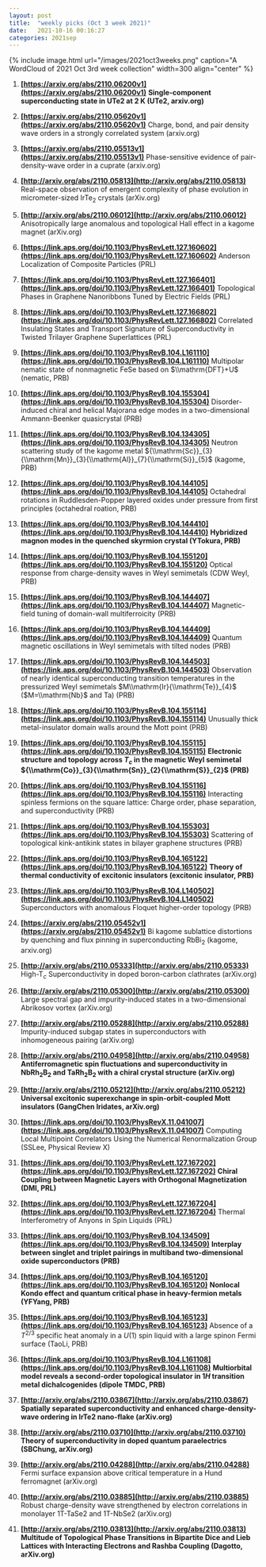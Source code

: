 ```yaml
---
layout: post
title:  "weekly picks (Oct 3 week 2021)"
date:   2021-10-16 00:16:27
categories: 2021sep
---
```


{% include image.html url="/images/2021oct3weeks.png" caption="A WordCloud of 2021 Oct 3rd week collection" width=300 align="center" %}


1. **[https://arxiv.org/abs/2110.06200v1](https://arxiv.org/abs/2110.06200v1)** **Single-component superconducting state in UTe2 at 2 K (UTe2, arxiv.org)**

1. **[https://arxiv.org/abs/2110.05620v1](https://arxiv.org/abs/2110.05620v1)** Charge, bond, and pair density wave orders in a strongly correlated system (arxiv.org)

1. **[https://arxiv.org/abs/2110.05513v1](https://arxiv.org/abs/2110.05513v1)** Phase-sensitive evidence of pair-density-wave order in a cuprate (arxiv.org)

1. **[http://arxiv.org/abs/2110.05813](http://arxiv.org/abs/2110.05813)** Real-space observation of emergent complexity of phase evolution in micrometer-sized IrTe$_2$ crystals (arXiv.org)

1. **[http://arxiv.org/abs/2110.06012](http://arxiv.org/abs/2110.06012)** Anisotropically large anomalous and topological Hall effect in a kagome magnet (arXiv.org)


1. **[https://link.aps.org/doi/10.1103/PhysRevLett.127.160602](https://link.aps.org/doi/10.1103/PhysRevLett.127.160602)** Anderson Localization of Composite Particles (PRL)

1. **[https://link.aps.org/doi/10.1103/PhysRevLett.127.166401](https://link.aps.org/doi/10.1103/PhysRevLett.127.166401)** Topological Phases in Graphene Nanoribbons Tuned by Electric Fields (PRL)

1. **[https://link.aps.org/doi/10.1103/PhysRevLett.127.166802](https://link.aps.org/doi/10.1103/PhysRevLett.127.166802)** Correlated Insulating States and Transport Signature of Superconductivity in Twisted Trilayer Graphene Superlattices (PRL)

1. **[https://link.aps.org/doi/10.1103/PhysRevB.104.L161110](https://link.aps.org/doi/10.1103/PhysRevB.104.L161110)** Multipolar nematic state of nonmagnetic FeSe based on $\\mathrm{DFT}+U$ (nematic, PRB)

1. **[https://link.aps.org/doi/10.1103/PhysRevB.104.155304](https://link.aps.org/doi/10.1103/PhysRevB.104.155304)** Disorder-induced chiral and helical Majorana edge modes in a two-dimensional Ammann-Beenker quasicrystal (PRB)

1. **[https://link.aps.org/doi/10.1103/PhysRevB.104.134305](https://link.aps.org/doi/10.1103/PhysRevB.104.134305)** Neutron scattering study of the kagome metal ${\\mathrm{Sc}}_{3}{\\mathrm{Mn}}_{3}{\\mathrm{Al}}_{7}{\\mathrm{Si}}_{5}$ (kagome, PRB)

1. **[https://link.aps.org/doi/10.1103/PhysRevB.104.144105](https://link.aps.org/doi/10.1103/PhysRevB.104.144105)** Octahedral rotations in Ruddlesden-Popper layered oxides under pressure from first principles (octahedral roation, PRB)

1. **[https://link.aps.org/doi/10.1103/PhysRevB.104.144410](https://link.aps.org/doi/10.1103/PhysRevB.104.144410)** **Hybridized magnon modes in the quenched skyrmion crystal (YTokura, PRB)**

1. **[https://link.aps.org/doi/10.1103/PhysRevB.104.155120](https://link.aps.org/doi/10.1103/PhysRevB.104.155120)** Optical response from charge-density waves in Weyl semimetals (CDW Weyl, PRB)

1. **[https://link.aps.org/doi/10.1103/PhysRevB.104.144407](https://link.aps.org/doi/10.1103/PhysRevB.104.144407)** Magnetic-field tuning of domain-wall multiferroicity (PRB)

1. **[https://link.aps.org/doi/10.1103/PhysRevB.104.144409](https://link.aps.org/doi/10.1103/PhysRevB.104.144409)** Quantum magnetic oscillations in Weyl semimetals with tilted nodes (PRB)

1. **[https://link.aps.org/doi/10.1103/PhysRevB.104.144503](https://link.aps.org/doi/10.1103/PhysRevB.104.144503)** Observation of nearly identical superconducting transition temperatures in the pressurized Weyl semimetals $M\\mathrm{Ir}{\\mathrm{Te}}_{4}$ ($M=\\mathrm{Nb}$ and Ta) (PRB)

1. **[https://link.aps.org/doi/10.1103/PhysRevB.104.155114](https://link.aps.org/doi/10.1103/PhysRevB.104.155114)** Unusually thick metal-insulator domain walls around the Mott point (PRB)

1. **[https://link.aps.org/doi/10.1103/PhysRevB.104.155115](https://link.aps.org/doi/10.1103/PhysRevB.104.155115)** **Electronic structure and topology across ${T}_{c}$ in the magnetic Weyl semimetal ${\\mathrm{Co}}_{3}{\\mathrm{Sn}}_{2}{\\mathrm{S}}_{2}$ (PRB)**

1. **[https://link.aps.org/doi/10.1103/PhysRevB.104.155116](https://link.aps.org/doi/10.1103/PhysRevB.104.155116)** Interacting spinless fermions on the square lattice: Charge order, phase separation, and superconductivity (PRB)

1. **[https://link.aps.org/doi/10.1103/PhysRevB.104.155303](https://link.aps.org/doi/10.1103/PhysRevB.104.155303)** Scattering of topological kink-antikink states in bilayer graphene structures (PRB)

1. **[https://link.aps.org/doi/10.1103/PhysRevB.104.165122](https://link.aps.org/doi/10.1103/PhysRevB.104.165122)** **Theory of thermal conductivity of excitonic insulators (excitonic insulator, PRB)**

1. **[https://link.aps.org/doi/10.1103/PhysRevB.104.L140502](https://link.aps.org/doi/10.1103/PhysRevB.104.L140502)** Superconductors with anomalous Floquet higher-order topology (PRB)




1. **[https://arxiv.org/abs/2110.05452v1](https://arxiv.org/abs/2110.05452v1)** Bi kagome sublattice distortions by quenching and flux pinning in superconducting RbBi$_2$ (kagome, arxiv.org)

1. **[http://arxiv.org/abs/2110.05333](http://arxiv.org/abs/2110.05333)** High-T$_c$ Superconductivity in doped boron-carbon clathrates (arXiv.org)

1. **[http://arxiv.org/abs/2110.05300](http://arxiv.org/abs/2110.05300)** Large spectral gap and impurity-induced states in a two-dimensional Abrikosov vortex (arXiv.org)

1. **[http://arxiv.org/abs/2110.05288](http://arxiv.org/abs/2110.05288)** Impurity-induced subgap states in superconductors with inhomogeneous pairing (arXiv.org)

1. **[http://arxiv.org/abs/2110.04958](http://arxiv.org/abs/2110.04958)** **Antiferromagnetic spin fluctuations and superconductivity in NbRh$_2$B$_2$ and TaRh$_2$B$_2$ with a chiral crystal structure (arXiv.org)**

1. **[http://arxiv.org/abs/2110.05212](http://arxiv.org/abs/2110.05212)** **Universal excitonic superexchange in spin-orbit-coupled Mott insulators (GangChen Iridates, arXiv.org)**



1. **[https://link.aps.org/doi/10.1103/PhysRevX.11.041007](https://link.aps.org/doi/10.1103/PhysRevX.11.041007)** Computing Local Multipoint Correlators Using the Numerical Renormalization Group (SSLee, Physical Review X)

1. **[https://link.aps.org/doi/10.1103/PhysRevLett.127.167202](https://link.aps.org/doi/10.1103/PhysRevLett.127.167202)** **Chiral Coupling between Magnetic Layers with Orthogonal Magnetization (DMI, PRL)**

1. **[https://link.aps.org/doi/10.1103/PhysRevLett.127.167204](https://link.aps.org/doi/10.1103/PhysRevLett.127.167204)** Thermal Interferometry of Anyons in Spin Liquids (PRL)

1. **[https://link.aps.org/doi/10.1103/PhysRevB.104.134509](https://link.aps.org/doi/10.1103/PhysRevB.104.134509)** **Interplay between singlet and triplet pairings in multiband two-dimensional oxide superconductors (PRB)**

1. **[https://link.aps.org/doi/10.1103/PhysRevB.104.165120](https://link.aps.org/doi/10.1103/PhysRevB.104.165120)** **Nonlocal Kondo effect and quantum critical phase in heavy-fermion metals (YFYang, PRB)**

1. **[https://link.aps.org/doi/10.1103/PhysRevB.104.165123](https://link.aps.org/doi/10.1103/PhysRevB.104.165123)** Absence of a ${T}^{2/3}$ specific heat anomaly in a $U(1)$ spin liquid with a large spinon Fermi surface (TaoLi, PRB)

1. **[https://link.aps.org/doi/10.1103/PhysRevB.104.L161108](https://link.aps.org/doi/10.1103/PhysRevB.104.L161108)** **Multiorbital model reveals a second-order topological insulator in $1H$ transition metal dichalcogenides (dipole TMDC, PRB)**





1. **[http://arxiv.org/abs/2110.03867](http://arxiv.org/abs/2110.03867)** **Spatially separated superconductivity and enhanced charge-density-wave ordering in IrTe2 nano-flake (arXiv.org)**

1. **[http://arxiv.org/abs/2110.03710](http://arxiv.org/abs/2110.03710)** **Theory of superconductivity in doped quantum paraelectrics (SBChung, arXiv.org)**

1. **[http://arxiv.org/abs/2110.04288](http://arxiv.org/abs/2110.04288)** Fermi surface expansion above critical temperature in a Hund ferromagnet (arXiv.org)

1. **[http://arxiv.org/abs/2110.03885](http://arxiv.org/abs/2110.03885)** Robust charge-density wave strengthened by electron correlations in monolayer 1T-TaSe2 and 1T-NbSe2 (arXiv.org)

1. **[http://arxiv.org/abs/2110.03813](http://arxiv.org/abs/2110.03813)** **Multitude of Topological Phase Transitions in Bipartite Dice and Lieb Lattices with Interacting Electrons and Rashba Coupling (Dagotto, arXiv.org)**
